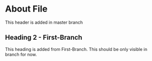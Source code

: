 # About File #
This header is added in master branch

## Heading 2 - First-Branch ##
This heading is added from First-Branch. This should be only visible in branch for now.